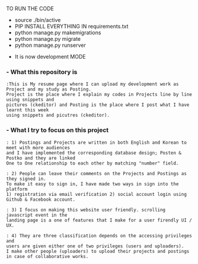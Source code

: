 TO RUN THE CODE
- source ./bin/active
- PIP INSTALL EVERYTHING IN requirements.txt
- python manage.py makemigrations
- python manage.py migrate
- python manage.py runserver

* It is now development MODE

### - What this repository is

    :This is My resume page where I can upload my development work as Project and my study as Posting. 
    Project is the place where I explain my codes in Projects line by line using snippets and 
    pictures (ckeditor) and Posting is the place where I post what I have learnt this week 
    using snippets and picutres (ckeditor).
    
### - What I try to focus on this project

    : 1) Postings and Projects are written in both English and Korean to meet with more audiences 
    and I have implemented the corresponding database design; Posten & Postko and they are linked 
    One to One relationship to each other by matching "number" field. 
    
    : 2) People can leave their comments on the Projects and Postings as they signed in. 
    To make it easy to sign in, I have made two ways in sign into the platform 
    1) registration via email verification 2) social account login using Github & Facebook account. 
    
    : 3) I focus on making this website user friendly. scrolling javascript event in the 
    landing page is a one of features that I make for a user firendly UI / UX.
    
    : 4) They are three classification depends on the accessing privileges and 
    users are given either one of two privileges (users and uploaders). 
    I make other people (uploaders) to upload their projects and postings 
    in case of collaborative works. 
